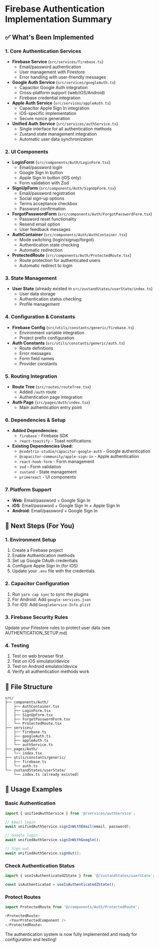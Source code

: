 # Firebase Authentication Implementation Summary

## ✅ What's Been Implemented

### 1. Core Authentication Services

- **Firebase Service** (`src/services/firebase.ts`)
  - Email/password authentication
  - User management with Firestore
  - Error handling with user-friendly messages
- **Google Auth Service** (`src/services/googleAuth.ts`)
  - Capacitor Google Auth integration
  - Cross-platform support (web/iOS/Android)
  - Firebase credential integration
- **Apple Auth Service** (`src/services/appleAuth.ts`)
  - Capacitor Apple Sign In integration
  - iOS-specific implementation
  - Secure nonce generation
- **Unified Auth Service** (`src/services/authService.ts`)
  - Single interface for all authentication methods
  - Zustand state management integration
  - Automatic user data synchronization

### 2. UI Components

- **LoginForm** (`src/components/Auth/LoginForm.tsx`)
  - Email/password login
  - Google Sign In button
  - Apple Sign In button (iOS only)
  - Form validation with Zod
- **SignUpForm** (`src/components/Auth/SignUpForm.tsx`)
  - Email/password registration
  - Social sign-up options
  - Terms acceptance checkbox
  - Password confirmation
- **ForgotPasswordForm** (`src/components/Auth/ForgotPasswordForm.tsx`)
  - Password reset functionality
  - Resend email option
  - User feedback messages
- **AuthContainer** (`src/components/Auth/AuthContainer.tsx`)
  - Mode switching (login/signup/forgot)
  - Authentication state checking
  - Automatic redirection
- **ProtectedRoute** (`src/components/Auth/ProtectedRoute.tsx`)
  - Route protection for authenticated users
  - Automatic redirect to login

### 3. State Management

- **User State** (already existed in `src/zustandStates/userState/index.ts`)
  - User data storage
  - Authentication status checking
  - Profile management

### 4. Configuration & Constants

- **Firebase Config** (`src/utils/constants/generic/firebase.ts`)
  - Environment variable integration
  - Project prefix configuration
- **Auth Constants** (`src/utils/constants/generic/auth.ts`)
  - Route definitions
  - Error messages
  - Form field names
  - Provider constants

### 5. Routing Integration

- **Route Tree** (`src/routes/routeTree.tsx`)
  - Added `/auth` route
  - Authentication page integration
- **Auth Page** (`src/pages/Auth/index.tsx`)
  - Main authentication entry point

### 6. Dependencies & Setup

- **Added Dependencies:**
  - `firebase` - Firebase SDK
  - `react-toastify` - Toast notifications
- **Existing Dependencies Used:**
  - `@codetrix-studio/capacitor-google-auth` - Google authentication
  - `@capacitor-community/apple-sign-in` - Apple authentication
  - `react-hook-form` - Form management
  - `zod` - Form validation
  - `zustand` - State management
  - `primereact` - UI components

### 7. Platform Support

- **Web**: Email/password + Google Sign In
- **iOS**: Email/password + Google Sign In + Apple Sign In
- **Android**: Email/password + Google Sign In

## 🔧 Next Steps (For You)

### 1. Environment Setup

1. Create a Firebase project
2. Enable Authentication methods
3. Set up Google OAuth credentials
4. Configure Apple Sign In (for iOS)
5. Update your `.env` file with the credentials

### 2. Capacitor Configuration

1. Run `yarn cap sync` to sync the plugins
2. For Android: Add `google-services.json`
3. For iOS: Add `GoogleService-Info.plist`

### 3. Firebase Security Rules

Update your Firestore rules to protect user data (see AUTHENTICATION_SETUP.md)

### 4. Testing

1. Test on web browser first
2. Test on iOS simulator/device
3. Test on Android emulator/device
4. Verify all authentication methods work

## 📁 File Structure

```
src/
├── components/Auth/
│   ├── AuthContainer.tsx
│   ├── LoginForm.tsx
│   ├── SignUpForm.tsx
│   ├── ForgotPasswordForm.tsx
│   └── ProtectedRoute.tsx
├── services/
│   ├── firebase.ts
│   ├── googleAuth.ts
│   ├── appleAuth.ts
│   └── authService.ts
├── pages/Auth/
│   └── index.tsx
├── utils/constants/generic/
│   ├── firebase.ts
│   └── auth.ts
└── zustandStates/userState/
    └── index.ts (already existed)
```

## 🚀 Usage Examples

### Basic Authentication

```typescript
import { unifiedAuthService } from '@/services/authService';

// Email login
await unifiedAuthService.signInWithEmail(email, password);

// Google login
await unifiedAuthService.signInWithGoogle();

// Sign out
await unifiedAuthService.signOut();
```

### Check Authentication Status

```typescript
import { useIsAuthenticatedZState } from '@/zustandStates/userState';

const isAuthenticated = useIsAuthenticatedZState();
```

### Protect Routes

```typescript
import ProtectedRoute from '@/components/Auth/ProtectedRoute';

<ProtectedRoute>
  <YourProtectedComponent />
</ProtectedRoute>
```

The authentication system is now fully implemented and ready for configuration and testing!
